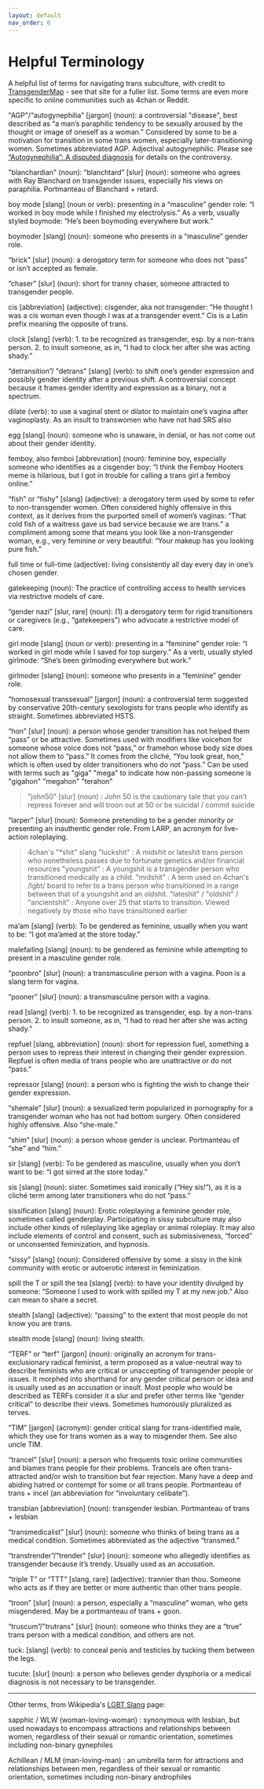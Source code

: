 ```yaml
---
layout: default
nav_order: 6
---
```


# Helpful Terminology


A helpful list of terms for navigating trans subculture, with credit to [TransgenderMap](https://www.transgendermap.com/resources/words/slang-slurs/) - see that site for a fuller list. Some terms are even more specific to online communities such as 4chan or Reddit.


"AGP"/“autogynephilia” [jargon] (noun): a controversial "disease", best described as “a man’s paraphilic tendency to be sexually aroused by the thought or image of oneself as a woman.” Considered by some to be a motivation for transition in some trans women, especially later-transitioning women. Sometimes abbreviated AGP. Adjectival autogynephilic. Please see [“Autogynephilia”: A disputed diagnosis](https://www.transgendermap.com/politics/sexology/autogynephilia/) for details on the controversy.

"blanchardian" (noun):
“blanchtard” [slur] (noun): someone who agrees with Ray Blanchard on transgender issues, especially his views on paraphilia. Portmanteau of Blanchard + retard.

boy mode [slang] (noun or verb): presenting in a “masculine” gender role: “I worked in boy mode while I finished my electrolysis.” As a verb, usually styled boymode: “He’s been boymoding everywhere but work.”

boymoder [slang] (noun): someone who presents in a “masculine” gender role.

“brick” [slur] (noun): a derogatory term for someone who does not “pass” or isn’t accepted as female.

“chaser” [slur] (noun): short for tranny chaser, someone attracted to transgender people.

cis [abbreviation] (adjective): cisgender, aka not transgender: “He thought I was a cis woman even though I was at a transgender event.” Cis is a Latin prefix meaning the opposite of trans.

clock [slang] (verb): 1. to be recognized as transgender, esp. by a non-trans person. 2. to insult someone, as in, “I had to clock her after she was acting shady.”

“detransition”/ "detrans" [slang] (verb): to shift one’s gender expression and possibly gender identity after a previous shift. A controversial concept because it frames gender identity and expression as a binary, not a spectrum.

dilate (verb): to use a vaginal stent or dilator to maintain one’s vagina after vaginoplasty. As an insult to transwomen who have not had SRS also

egg [slang] (noun): someone who is unaware, in denial, or has not come out about their gender identity.

femboy, also femboi [abbreviation] (noun): feminine boy, especially someone who identifies as a cisgender boy: “I think the Femboy Hooters meme is hilarious, but I got in trouble for calling a trans girl a femboy online.”

“fish” or “fishy” [slang] (adjective):
a derogatory term used by some to refer to non-transgender women. Often considered highly offensive in this context, as it derives from the purported smell of women’s vaginas: “That cold fish of a waitress gave us bad service because we are trans.”
a compliment among some that means you look like a non-transgender woman, e.g., very feminine or very beautiful: “Your makeup has you looking pure fish.”

full time or full-time (adjective): living consistently all day every day in one’s chosen gender.

gatekeeping (noun): The practice of controlling access to health services via restrictive models of care.

“gender nazi” [slur, rare] (noun): (1) a derogatory term for rigid transitioners or caregivers (e.g., “gatekeepers”) who advocate a restrictive model of care.

girl mode [slang] (noun or verb): presenting in a “feminine” gender role: “I worked in girl mode while I saved for top surgery.” As a verb, usually styled girlmode: “She’s been girlmoding everywhere but work.”

girlmoder [slang] (noun): someone who presents in a “feminine” gender role.

“homosexual transsexual” [jargon] (noun): a controversial term suggested by conservative 20th-century sexologists for trans people who identify as straight. Sometimes abbreviated HSTS.

“hon” [slur] (noun): a person whose gender transition has not helped them “pass” or be attractive. Sometimes used with modifiers like voicehon for someone whose voice does not “pass,” or framehon whose body size does not allow them to “pass.” It comes from the cliché, “You look great, hon,” which is often used by older transitioners who do not “pass.” Can be used with terms such as "giga" "mega" to indicate how non-passing someone is "gigahon" "megahon" "terahon"

> "john50" [slur] (noun) : John 50 is the cautionary tale that you can’t repress forever and will troon out at 50 or be suicidal / commit suicide

“larper” [slur] (noun): Someone pretending to be a gender minority or presenting an inauthentic gender role. From LARP, an acronym for live-action roleplaying.

> 4chan's "*shit" slang
> "luckshit" : A midshit or lateshit trans person who nonetheless passes due to fortunate genetics and/or financial resources
> "youngshit" : A youngshit is a transgender person who transitioned medically as a child.
> "midshit" : A term used on 4chan's /lgbt/ board to refer to a trans person who transitioned in a range between that of a youngshit and an oldshit. 
> "lateshit" / "oldshit" / "ancientshit" : Anyone over 25 that starts to transition. Viewed negatively by those who have transitioned earlier

ma’am [slang] (verb): To be gendered as feminine, usually when you want to be: “I got ma’amed at the store today.”

malefailing [slang] (noun): to be gendered as feminine while attempting to present in a masculine gender role.

“poonbro” [slur] (noun): a transmasculine person with a vagina. Poon is a slang term for vagina.

“pooner” [slur] (noun): a transmasculine person with a vagina.

read [slang] (verb): 1. to be recognized as transgender, esp. by a non-trans person. 2. to insult someone, as in, “I had to read her after she was acting shady.”

repfuel [slang, abbreviation] (noun): short for repression fuel, something a person uses to repress their interest in changing their gender expression. Repfuel is often media of trans people who are unattractive or do not “pass.”

repressor [slang] (noun): a person who is fighting the wish to change their gender expression.

“shemale” [slur] (noun): a sexualized term popularized in pornography for a transgender woman who has not had bottom surgery. Often considered highly offensive. Also “she-male.”

“shim” [slur] (noun): a person whose gender is unclear. Portmanteau of “she” and “him.”

sir [slang] (verb): To be gendered as masculine, usually when you don’t want to be: “I got sirred at the store today.”

sis [slang] (noun): sister. Sometimes said ironically (“Hey sis!”), as it is a cliché term among later transitioners who do not “pass.”

sissification [slang] (noun): Erotic roleplaying a feminine gender role, sometimes called genderplay. Participating in sissy subculture may also include other kinds of roleplaying like ageplay or animal roleplay. It may also include elements of control and consent, such as submissiveness, “forced” or unconsented feminization, and hypnosis.

“sissy” [slang] (noun):
Considered offensive by some.
a sissy in the kink community with erotic or autoerotic interest in feminization.

spill the T or spill the tea [slang] (verb): to have your identity divulged by someone: “Someone I used to work with spilled my T at my new job.” Also can mean to share a secret.


stealth [slang] (adjective): “passing” to the extent that most people do not know you are trans.

stealth mode [slang] (noun): living stealth.

“TERF” or “terf” [jargon] (noun): originally an acronym for trans-exclusionary radical feminist, a term proposed as a value-neutral way to describe feminists who are critical or unaccepting of transgender people or issues. It morphed into shorthand for any gender critical person or idea and is usually used as an accusation or insult. Most people who would be described as TERFs consider it a slur and prefer other terms like “gender critical” to describe their views. Sometimes humorously pluralized as terves.

“TIM” [jargon] (acronym): gender critical slang for trans-identified male, which they use for trans women as a way to misgender them. See also uncle TIM.

“trancel” [slur] (noun): a person who frequents toxic online communities and blames trans people for their problems. Trancels are often trans-attracted and/or wish to transition but fear rejection. Many have a deep and abiding hatred or contempt for some or all trans people. Portmanteau of trans + incel (an abbreviation for “involuntary celibate”).

transbian [abbreviation] (noun): transgender lesbian. Portmanteau of trans + lesbian

“transmedicalist” [slur] (noun): someone who thinks of being trans as a medical condition. Sometimes abbreviated as the adjective “transmed.”

“transtrender”/"trender" [slur] (noun): someone who allegedly identifies as transgender because it’s trendy. Usually used as an accusation.

“triple T” or “TTT” [slang, rare] (adjective): trannier than thou. Someone who acts as if they are better or more authentic than other trans people.

“troon” [slur] (noun): a person, especially a “masculine” woman, who gets misgendered. May be a portmanteau of trans + goon.

“truscum”/"trutrans" [slur] (noun): someone who thinks they are a “true” trans person with a medical condition, and others are not.

tuck: [slang] (verb): to conceal penis and testicles by tucking them between the legs.

tucute: [slur] (noun): a person who believes gender dysphoria or a medical diagnosis is not necessary to be transgender.

---

Other terms, from Wikipedia's [LGBT Slang](https://en.wikipedia.org/wiki/LGBT_slang) page:


sapphic / WLW (woman-loving-woman) : synonymous with lesbian, but used nowadays to encompass attractions and relationships between women, regardless of their sexual or romantic orientation, sometimes including non-binary gynephiles

Achillean / MLM (man-loving-man) : an umbrella term for attractions and relationships between men, regardless of their sexual or romantic orientation, sometimes including non-binary androphiles
